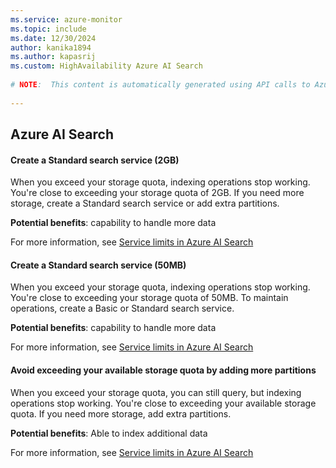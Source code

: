 ```yaml
---
ms.service: azure-monitor
ms.topic: include
ms.date: 12/30/2024
author: kanika1894
ms.author: kapasrij
ms.custom: HighAvailability Azure AI Search
  
# NOTE:  This content is automatically generated using API calls to Azure. Any edits made on these files will be overwritten in the next run of the script. 
  
---
```

  
## Azure AI Search  
  
<!--97b38421-f88c-4db0-b397-b2d81eff6630_begin-->

#### Create a Standard search service (2GB)  
  
When you exceed your storage quota, indexing operations stop working. You're close to exceeding your storage quota of 2GB. If you need more storage, create a Standard search service or add extra partitions.  
  
**Potential benefits**: capability to handle more data  

For more information, see [Service limits in Azure AI Search](https://aka.ms/azs/search-limits-quotas-capacity)  

<!--97b38421-f88c-4db0-b397-b2d81eff6630_end-->

<!--8d31f25f-31a9-4267-b817-20ee44f88069_begin-->

#### Create a Standard search service (50MB)  
  
When you exceed your storage quota, indexing operations stop working. You're close to exceeding your storage quota of 50MB. To maintain operations, create a Basic or Standard search service.  
  
**Potential benefits**: capability to handle more data  

For more information, see [Service limits in Azure AI Search](https://aka.ms/azs/search-limits-quotas-capacity)  

<!--8d31f25f-31a9-4267-b817-20ee44f88069_end-->

<!--b3efb46f-6d30-4201-98de-6492c1f8f10d_begin-->

#### Avoid exceeding your available storage quota by adding more partitions  
  
When you exceed your storage quota, you can still query, but indexing operations stop working. You're close to exceeding your available storage quota. If you need more storage, add extra partitions.  
  
**Potential benefits**: Able to index additional data  

For more information, see [Service limits in Azure AI Search](https://aka.ms/azs/search-limits-quotas-capacity)  

<!--b3efb46f-6d30-4201-98de-6492c1f8f10d_end-->

<!--articleBody-->

